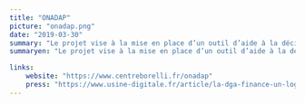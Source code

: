 ```yaml
---
title: "ONADAP"
picture: "onadap.png"
date: "2019-03-30"
summary: "Le projet vise à la mise en place d’un outil d’aide à la décision pour les hôpitaux et autres unités sensibles soumis à l’attrition du personnel atteint par le COVID-19. L’objectif est de produire des rapports journaliers permettant à la fois de visualiser l’évolution de l’épidémie à l’échelle de l’unité, mais aussi de proposer des projections à quelques jours et enfin d’évaluer a priori les scénarios de redéploiement des personnels ou de réorganisation interne."
summaryen: "Le projet vise à la mise en place d’un outil d’aide à la décision pour les hôpitaux et autres unités sensibles soumis à l’attrition du personnel atteint par le COVID-19. L’objectif est de produire des rapports journaliers permettant à la fois de visualiser l’évolution de l’épidémie à l’échelle de l’unité, mais aussi de proposer des projections à quelques jours et enfin d’évaluer a priori les scénarios de redéploiement des personnels ou de réorganisation interne."

links:
    website: "https://www.centreborelli.fr/onadap"
    press: "https://www.usine-digitale.fr/article/la-dga-finance-un-logiciel-de-modelisation-pour-anticiper-les-effets-d-une-epidemie-sur-le-personnel-hospitalier.N967451"
---
```


